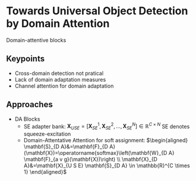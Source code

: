 # Towards Universal Object Detection by Domain Attention
Domain-attentive blocks
## Keypoints
* Cross-domain detection not pratical
* Lack of domain adaptation measures
* Channel attention for domain adaptation


## Approaches
* DA Blocks
  * SE adapter bank:
  $\mathbf{X}_{U S E}=\left[\mathbf{X}_{S E}^{1}, \mathbf{X}_{S E}^{2}, \ldots, \mathbf{X}_{S E}^{N}\right] \in \mathbb{R}^{C \times N}$
  SE denotes squeeze-excitation
  * Domain-Attentative Attention for soft assignment:
  $\begin{aligned}
  \mathbf{S}_{D A}&=\mathbf{F}_{D A}(\mathbf{X})=\operatorname{softmax}\left(\mathbf{W}_{D A} \mathbf{F}_{a v g}(\mathbf{X})\right)
  \\
  \mathbf{X}_{D A}&=\mathbf{X}_{U S E} \mathbf{S}_{D A} \in \mathbb{R}^{C \times 1}
  \end{aligned}$
